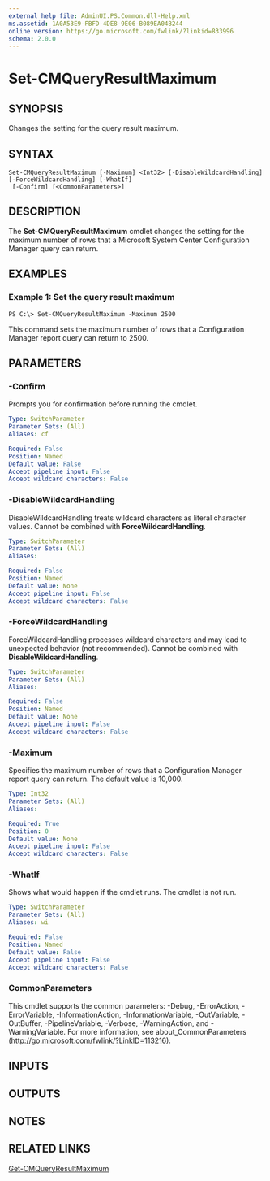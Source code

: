 ```yaml
---
external help file: AdminUI.PS.Common.dll-Help.xml
ms.assetid: 1A0A53E9-FBFD-4DE8-9E06-B089EA04B244
online version: https://go.microsoft.com/fwlink/?linkid=833996
schema: 2.0.0
---
```


# Set-CMQueryResultMaximum

## SYNOPSIS
Changes the setting for the query result maximum.

## SYNTAX

```
Set-CMQueryResultMaximum [-Maximum] <Int32> [-DisableWildcardHandling] [-ForceWildcardHandling] [-WhatIf]
 [-Confirm] [<CommonParameters>]
```

## DESCRIPTION
The **Set-CMQueryResultMaximum** cmdlet changes the setting for the maximum number of rows that a Microsoft System Center Configuration Manager query can return.

## EXAMPLES

### Example 1: Set the query result maximum
```
PS C:\> Set-CMQueryResultMaximum -Maximum 2500
```

This command sets the maximum number of rows that a Configuration Manager report query can return to 2500.

## PARAMETERS

### -Confirm
Prompts you for confirmation before running the cmdlet.

```yaml
Type: SwitchParameter
Parameter Sets: (All)
Aliases: cf

Required: False
Position: Named
Default value: False
Accept pipeline input: False
Accept wildcard characters: False
```

### -DisableWildcardHandling
DisableWildcardHandling treats wildcard characters as literal character values. Cannot be combined with **ForceWildcardHandling**.

```yaml
Type: SwitchParameter
Parameter Sets: (All)
Aliases: 

Required: False
Position: Named
Default value: None
Accept pipeline input: False
Accept wildcard characters: False
```

### -ForceWildcardHandling
ForceWildcardHandling processes wildcard characters and may lead to unexpected behavior (not recommended). Cannot be combined with **DisableWildcardHandling**.

```yaml
Type: SwitchParameter
Parameter Sets: (All)
Aliases: 

Required: False
Position: Named
Default value: None
Accept pipeline input: False
Accept wildcard characters: False
```

### -Maximum
Specifies the maximum number of rows that a Configuration Manager report query can return.
The default value is 10,000.

```yaml
Type: Int32
Parameter Sets: (All)
Aliases: 

Required: True
Position: 0
Default value: None
Accept pipeline input: False
Accept wildcard characters: False
```

### -WhatIf
Shows what would happen if the cmdlet runs.
The cmdlet is not run.

```yaml
Type: SwitchParameter
Parameter Sets: (All)
Aliases: wi

Required: False
Position: Named
Default value: False
Accept pipeline input: False
Accept wildcard characters: False
```

### CommonParameters
This cmdlet supports the common parameters: -Debug, -ErrorAction, -ErrorVariable, -InformationAction, -InformationVariable, -OutVariable, -OutBuffer, -PipelineVariable, -Verbose, -WarningAction, and -WarningVariable. For more information, see about_CommonParameters (http://go.microsoft.com/fwlink/?LinkID=113216).

## INPUTS

## OUTPUTS

## NOTES

## RELATED LINKS

[Get-CMQueryResultMaximum](Get-CMQueryResultMaximum.md)



